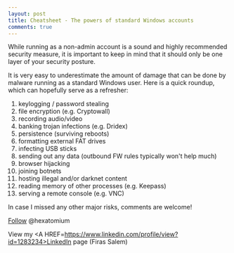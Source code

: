 ```yaml
---
layout: post
title: Cheatsheet - The powers of standard Windows accounts
comments: true
---
```


While running as a non-admin account is a sound and highly recommended security measure,
it is important to keep in mind that it should only be one layer of your security posture. 

It is very easy to underestimate the amount of damage that can be done by malware running as a standard Windows user.
Here is a quick roundup, which can hopefully serve as a refresher:

  1.   keylogging / password stealing 
  2.   file encryption (e.g. Cryptowall)
  3.   recording audio/video
  4.   banking trojan infections (e.g. Dridex) 
  5.   persistence (surviving reboots)
  6.   formatting external FAT drives  
  7.   infecting USB sticks 
  8.   sending out any data  (outbound FW rules typically won't help much)
  9.   browser hijacking 
  10.  joining botnets
  11.  hosting illegal and/or darknet content  
  12.  reading memory of other processes (e.g. Keepass)  
  13.  serving a remote console (e.g. VNC)

In case I missed any other major risks, comments are welcome!

<A href=https://twitter.com/hexatomium>Follow</A> @hexatomium

View my <A HREF=https://www.linkedin.com/profile/view?id=1283234>LinkedIn</A> page (Firas Salem)
